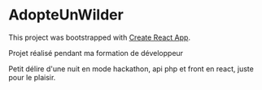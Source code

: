 # AdopteUnWilder

This project was bootstrapped with [Create React App](https://github.com/facebookincubator/create-react-app).

Projet réalisé pendant ma formation de développeur

Petit délire d'une nuit en mode hackathon, api php et front en react, juste pour le plaisir.

